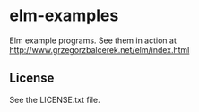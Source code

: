 elm-examples
============

Elm example programs.
See them in action at http://www.grzegorzbalcerek.net/elm/index.html

## License

See the LICENSE.txt file.
